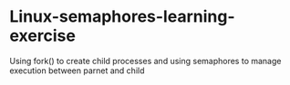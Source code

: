 # Linux-semaphores-learning-exercise
Using fork() to create child processes and using semaphores to manage execution between parnet and child
